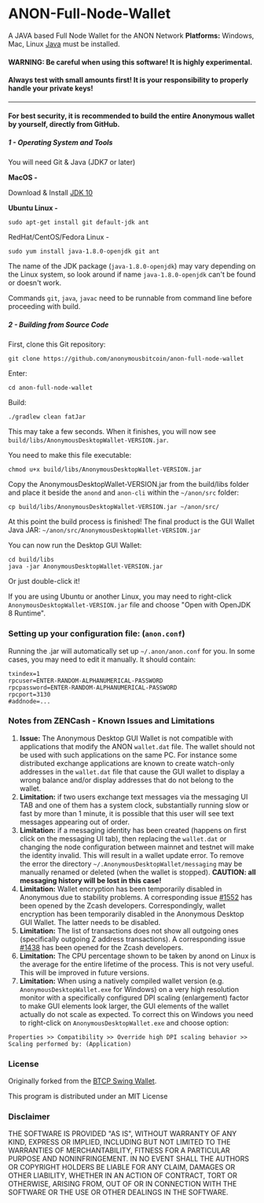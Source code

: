 # ANON-Full-Node-Wallet
A JAVA based Full Node Wallet for the ANON Network
**Platforms:** Windows, Mac, Linux
[Java](https://java.com/en/download/) must be installed.
#### WARNING: Be careful when using this software! It is highly experimental.
#### Always test with small amounts first! It is your responsibility to properly handle your private keys!
---
#### For best security, it is recommended to build the entire Anonymous wallet by yourself, directly from GitHub.

##### 1 - Operating System and Tools

   You will need Git & Java (JDK7 or later)

   **MacOS -**

   Download & Install [JDK 10](https://docs.oracle.com/javase/10/install/overview-jdk-10-and-jre-10-installation.htm)

   **Ubuntu Linux -**
   ```
   sudo apt-get install git default-jdk ant
   ```
   RedHat/CentOS/Fedora Linux -
   ```
   sudo yum install java-1.8.0-openjdk git ant
   ```
   The name of the JDK package (`java-1.8.0-openjdk`) may vary depending on the Linux system, so look around if name `java-1.8.0-openjdk` can't be found or doesn't work.

   Commands `git`, `java`, `javac` need to be runnable from command line
   before proceeding with build.

##### 2 - Building from Source Code

   First, clone this Git repository:
   ```
   git clone https://github.com/anonymousbitcoin/anon-full-node-wallet
   ```
   Enter:
   ```
   cd anon-full-node-wallet
   ```
   Build:
   ```
   ./gradlew clean fatJar
   ```
   This may take a few seconds. When it finishes, you will now see `build/libs/AnonymousDesktopWallet-VERSION.jar`.

   You need to make this file executable:
   ```
   chmod u+x build/libs/AnonymousDesktopWallet-VERSION.jar
   ```
   Copy the AnonymousDesktopWallet-VERSION.jar from the build/libs folder and place it beside the `anond` and `anon-cli` within the `~/anon/src` folder:
   ```
   cp build/libs/AnonymousDesktopWallet-VERSION.jar ~/anon/src/
   ```
   At this point the build process is finished! The final product is the GUI Wallet Java JAR:  `~/anon/src/AnonymousDesktopWallet-VERSION.jar`


   You can now run the Desktop GUI Wallet:

   ```
   cd build/libs
   java -jar AnonymousDesktopWallet-VERSION.jar
   ```

   Or just double-click it!


   If you are using Ubuntu or another Linux, you may need to
   right-click `AnonymousDesktopWallet-VERSION.jar` file and choose "Open with OpenJDK 8 Runtime".


### Setting up your configuration file: (`anon.conf`)

Running the .jar will automatically set up `~/.anon/anon.conf` for you. In some cases, you may need to edit it manually. It should contain:
```
txindex=1
rpcuser=ENTER-RANDOM-ALPHANUMERICAL-PASSWORD
rpcpassword=ENTER-RANDOM-ALPHANUMERICAL-PASSWORD
rpcport=3130
#addnode=...
```

### Notes from ZENCash - Known Issues and Limitations

1. **Issue:** The Anonymous Desktop GUI Wallet is not compatible with applications that modify the ANON `wallet.dat` file. The wallet should not be used
with such applications on the same PC. For instance some distributed exchange applications are known to create watch-only addresses in the
`wallet.dat` file that cause the GUI wallet to display a wrong balance and/or display addresses that do not belong to the wallet.
1. **Limitation:** if two users exchange text messages via the messaging UI TAB and one of them has a system clock, substantially running slow or fast by more than 1 minute, it is possible that this user will see text messages appearing out of order.
1. **Limitation:** if a messaging identity has been created (happens on first click on the messaging UI tab), then replacing the `wallet.dat` or changing the node configuration between mainnet and testnet will make the identity invalid. This will result in a wallet update error. To remove the error the directory `~/.AnonymousDesktopWallet/messaging` may be manually renamed or deleted (when the wallet is stopped). **CAUTION: all messaging history will be lost in this case!**
1. **Limitation:** Wallet encryption has been temporarily disabled in Anonymous due to stability problems. A corresponding issue
[#1552](https://github.com/zcash/zcash/issues/1552) has been opened by the Zcash developers. Correspondingly,
wallet encryption has been temporarily disabled in the Anonymous Desktop GUI Wallet.
The latter needs to be disabled.
1. **Limitation:** The list of transactions does not show all outgoing ones (specifically outgoing Z address
transactions). A corresponding issue [#1438](https://github.com/zcash/zcash/issues/1438) has been opened
for the Zcash developers.
1. **Limitation:** The CPU percentage shown to be taken by anond on Linux is the average for the entire lifetime
of the process. This is not very useful. This will be improved in future versions.
1. **Limitation:** When using a natively compiled wallet version (e.g. `AnonymousDesktopWallet.exe` for Windows) on a
very high resolution monitor with a specifically configured DPI scaling (enlargement) factor to make GUI
elements look larger, the GUI elements of the wallet actually do not scale as expected. To correct this on
Windows you need to right-click on `AnonymousDesktopWallet.exe` and choose option:
```
Properties >> Compatibility >> Override high DPI scaling behavior >> Scaling performed by: (Application)
```



### License
Originally forked from the [BTCP Swing Wallet](https://github.com/BTCPrivate/bitcoin-private-full-node-wallet).

This program is distributed under an MIT License

### Disclaimer

THE SOFTWARE IS PROVIDED "AS IS", WITHOUT WARRANTY OF ANY KIND, EXPRESS OR
IMPLIED, INCLUDING BUT NOT LIMITED TO THE WARRANTIES OF MERCHANTABILITY,
FITNESS FOR A PARTICULAR PURPOSE AND NONINFRINGEMENT. IN NO EVENT SHALL THE
AUTHORS OR COPYRIGHT HOLDERS BE LIABLE FOR ANY CLAIM, DAMAGES OR OTHER
LIABILITY, WHETHER IN AN ACTION OF CONTRACT, TORT OR OTHERWISE, ARISING FROM,
OUT OF OR IN CONNECTION WITH THE SOFTWARE OR THE USE OR OTHER DEALINGS IN THE
SOFTWARE.
